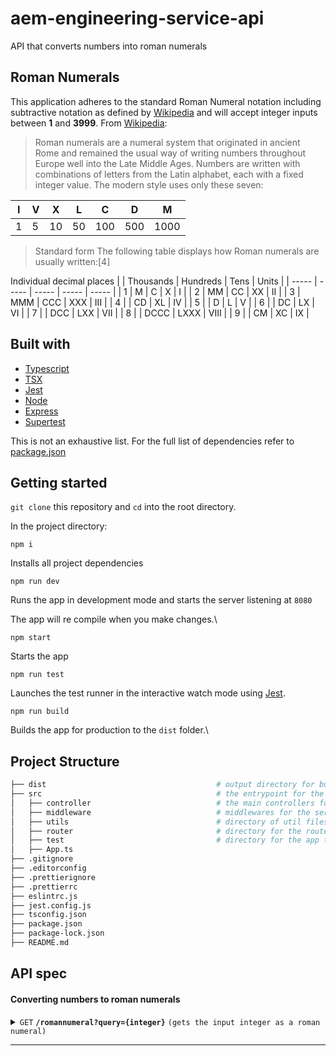 # aem-engineering-service-api
API that converts numbers into roman numerals

## Roman Numerals

This application adheres to the standard Roman Numeral notation including subtractive notation as defined by [Wikipedia](https://en.wikipedia.org/wiki/Roman_numerals) and will accept integer inputs between **1** and **3999**. From [Wikipedia](https://en.wikipedia.org/wiki/Roman_numerals):

> Roman numerals are a numeral system that originated in ancient Rome and remained the usual way of writing numbers throughout Europe well into the Late Middle Ages. Numbers are written with combinations of letters from the Latin alphabet, each with a fixed integer value. The modern style uses only these seven:


| I |	V |	X |	L |	C |	D |	M |
| -- | -- | -- | -- | -- | -- | -- |
| 1 |	5 |	10 |	50 |	100 |	500 |	1000 |

> Standard form
> The following table displays how Roman numerals are usually written:[4]

Individual decimal places
|  | Thousands |	Hundreds |	Tens |	Units |
| ----- | ----- | ----- | ----- | ----- |
| 1 |	M |	C |	X |	I |
| 2 |	MM |	CC |	XX |	II |
| 3 |	MMM |	CCC |	XXX |	III |
| 4 |	 | CD |	XL |	IV |
| 5	|	 | D |	L |	V |
| 6	|  | DC |	LX |	VI |
| 7	|	 | DCC |	LXX |	VII |
| 8	|	 | DCCC |	LXXX |	VIII |
| 9	|	 | CM |	XC |	IX |

## Built with
- [Typescript](https://www.typescriptlang.org/)
- [TSX](https://www.npmjs.com/package/tsx)
- [Jest](https://jestjs.io/)
- [Node](https://nodejs.org/en)
- [Express](https://expressjs.com/)
- [Supertest](https://www.npmjs.com/package/supertest)

This is not an exhaustive list. For the full list of dependencies refer to [package.json](package.json)

## Getting started

`git clone` this repository and `cd` into the root directory.

In the project directory:

`npm i`

Installs all project dependencies

`npm run dev`

Runs the app in development mode and starts the server listening at `8080`

The app will re compile when you make changes.\

`npm start`

Starts the app 

`npm run test`

Launches the test runner in the interactive watch mode using [Jest](https://jestjs.io/).

`npm run build`

Builds the app for production to the `dist` folder.\

## Project Structure
```bash
├── dist                                      # output directory for build command
├── src                                       # the entrypoint for the project files
│   ├── controller                            # the main controllers for the app
│   ├── middleware                            # middlewares for the server (eg error handlers and validators)
│   ├── utils                                 # directory of util files, constants, and util tests
│   ├── router                                # directory for the routers and root router
│   ├── test                                  # directory for the app test
│   ├── App.ts
├── .gitignore
├── .editorconfig
├── .prettierignore
├── .prettierrc
├── eslintrc.js
├── jest.config.js
├── tsconfig.json
├── package.json
├── package-lock.json
├── README.md
```

## API spec

#### Converting numbers to roman numerals

<details>
 <summary><code>GET</code> <code><b>/romannumeral?query={integer}</b></code> <code>(gets the input integer as a roman numeral)</code></summary>

##### Parameters

> | name      |  type     | data type               | description                                                           |
> |-----------|-----------|-------------------------|-----------------------------------------------------------------------|
> | query     |  required | Integer from 1 to 3999  | The number to convert to a roman numeral |


##### Responses

> | http code     | content-type                      | response                                                            |
> |---------------|-----------------------------------|---------------------------------------------------------------------|
> | `200`         | `application/json`                | `{"input":"24","output":"XXIV"}`                                    |
> | `400`         | `text/html;charset=utf-8`         | `Error invalid input: Must provide a valid integer between 1 and 3999`|
> | `500`         | `text/html;charset=utf-8`         | `Internal Server Error`                                             |

##### Example cURL

> ```javascript
>  curl -X GET -H "Content-Type: application/json" http://localhost:8080/romannumeral?query=24
> ```

</details>

------------------------------------------------------------------------------------------
